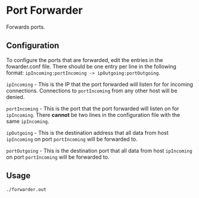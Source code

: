 # Port Forwarder

Forwards ports.

## Configuration

To configure the ports that are forwarded, edit the entries in the fowarder.conf file.
There should be one entry per line in the following format: `ipIncoming:portIncoming -> ipOutgoing:portOutgoing`.

`ipIncoming` - This is the IP that the port forwarded will listen for for incoming connections. Connections to `portIncoming` from any other host will be denied.

`portIncoming` - This is the port that the port forwarded will listen on for `ipIncoming`. There **cannot** be two lines in the configuration file with the same `ipIncoming`.

`ipOutgoing` - This is the destination address that all data from host `ipIncoming` on port `portIncoming` will be forwarded to.

`portOutgoing` - This is the destination port that all data from host `ipIncoming` on port `portIncoming` will be forwarded to.

## Usage

    ./forwarder.out